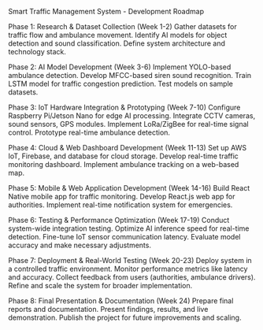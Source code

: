 Smart Traffic Management System - Development Roadmap

Phase 1: Research & Dataset Collection (Week 1-2)
        Gather datasets for traffic flow and ambulance movement.
        Identify AI models for object detection and sound classification.
        Define system architecture and technology stack.

Phase 2: AI Model Development (Week 3-6)
        Implement YOLO-based ambulance detection.
        Develop MFCC-based siren sound recognition.
        Train LSTM model for traffic congestion prediction.
        Test models on sample datasets.

Phase 3: IoT Hardware Integration & Prototyping (Week 7-10)
        Configure Raspberry Pi/Jetson Nano for edge AI processing.
        Integrate CCTV cameras, sound sensors, GPS modules.
        Implement LoRa/ZigBee for real-time signal control.
        Prototype real-time ambulance detection.

Phase 4: Cloud & Web Dashboard Development (Week 11-13)
        Set up AWS IoT, Firebase, and database for cloud storage.
        Develop real-time traffic monitoring dashboard.
        Implement ambulance tracking on a web-based map.

Phase 5: Mobile & Web Application Development (Week 14-16)
        Build React Native mobile app for traffic monitoring.
        Develop React.js web app for authorities.
        Implement real-time notification system for emergencies.

Phase 6: Testing & Performance Optimization (Week 17-19)
        Conduct system-wide integration testing.
        Optimize AI inference speed for real-time detection.
        Fine-tune IoT sensor communication latency.
        Evaluate model accuracy and make necessary adjustments.

Phase 7: Deployment & Real-World Testing (Week 20-23)
        Deploy system in a controlled traffic environment.
        Monitor performance metrics like latency and accuracy.
        Collect feedback from users (authorities, ambulance drivers).
        Refine and scale the system for broader implementation.

Phase 8: Final Presentation & Documentation (Week 24)
        Prepare final reports and documentation.
        Present findings, results, and live demonstration.
        Publish the project for future improvements and scaling.